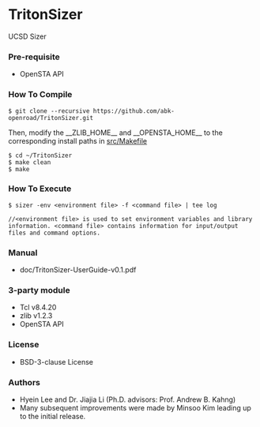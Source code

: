 # TritonSizer
UCSD Sizer 

### Pre-requisite
* OpenSTA API

### How To Compile
    $ git clone --recursive https://github.com/abk-openroad/TritonSizer.git
    
Then, modify the \_\_ZLIB_HOME\_\_ and \_\_OPENSTA_HOME\_\_ to the corresponding install paths in [src/Makefile](src/Makefile)

    $ cd ~/TritonSizer
    $ make clean
    $ make 
    
### How To Execute

    $ sizer -env <environment file> -f <command file> | tee log

    //<environment file> is used to set environment variables and library information. <command file> contains information for input/output files and command options. 

### Manual
* doc/TritonSizer-UserGuide-v0.1.pdf
    
### 3-party module
* Tcl v8.4.20
* zlib v1.2.3
* OpenSTA API

### License
* BSD-3-clause License

### Authors
- Hyein Lee and Dr. Jiajia Li (Ph.D. advisors: Prof. Andrew B. Kahng)
- Many subsequent improvements were made by Minsoo Kim leading up to the initial release.
